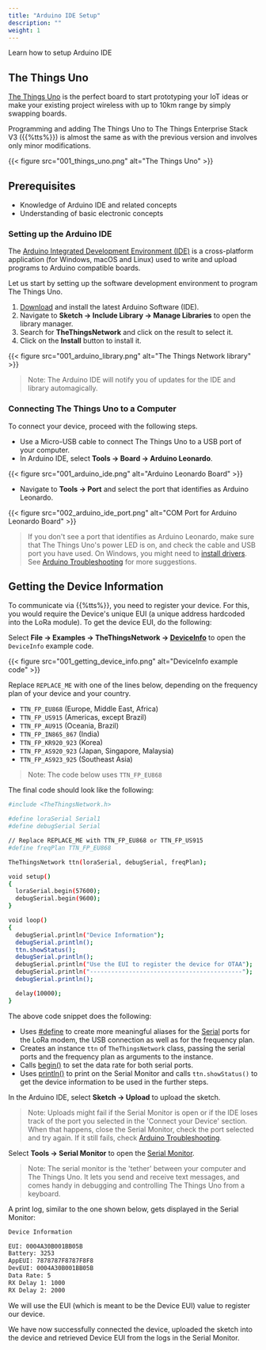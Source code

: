 ```yaml
---
title: "Arduino IDE Setup"
description: ""
weight: 1
---
```


Learn how to setup Arduino IDE

<!--more-->

## The Things Uno

[The Things Uno](https://www.thethingsnetwork.org/docs/devices/uno/) is the perfect board to start prototyping your IoT ideas or make your existing project wireless with up to 10km range by simply swapping boards.

Programming and adding The Things Uno to The Things Enterprise Stack V3 ({{%tts%}}) is almost the same as with the previous version and involves only minor modifications.

{{< figure src="001_things_uno.png" alt="The Things Uno" >}}

## Prerequisites

- Knowledge of Arduino IDE and related concepts
- Understanding of basic electronic concepts

### Setting up the Arduino IDE

The [Arduino Integrated Development Environment (IDE)](https://www.arduino.cc/en/main/software) is a cross-platform application (for Windows, macOS and Linux) used to write and upload programs to Arduino compatible boards.

Let us start by setting up the software development environment to program The Things Uno.

1. [Download](https://www.arduino.cc/en/Main/Software) and install the latest Arduino Software (IDE).
2. Navigate to **Sketch -> Include Library -> Manage Libraries** to open the library manager.
3. Search for **TheThingsNetwork** and click on the result to select it.
4. Click on the **Install** button to install it.

{{< figure src="001_arduino_library.png" alt="The Things Network library" >}}

> Note: The Arduino IDE will notify you of updates for the IDE and library automagically.

### Connecting The Things Uno to a Computer

To connect your device, proceed with the following steps.

- Use a Micro-USB cable to connect The Things Uno to a USB port of your computer.
- In Arduino IDE, select **Tools -> Board -> Arduino Leonardo**.

{{< figure src="001_arduino_ide.png" alt="Arduino Leonardo Board" >}}

- Navigate to **Tools -> Port** and select the port that identifies as Arduino Leonardo.

{{< figure src="002_arduino_ide_port.png" alt="COM Port for Arduino Leonardo Board" >}}

>If you don't see a port that identifies as Arduino Leonardo, make sure that The Things Uno's power LED is on, and check the cable and USB port you have used. On Windows, you might need to [install drivers](https://www.arduino.cc/en/Guide/ArduinoLeonardoMicro#toc2). See [Arduino Troubleshooting](https://www.arduino.cc/en/Guide/Troubleshooting#toc16) for more suggestions.

## Getting the Device Information

To communicate via {{%tts%}}, you need to register your device. For this, you would require the Device's unique EUI (a unique address hardcoded into the LoRa module). To get the device EUI, do the following:

Select **File -> Examples -> TheThingsNetwork -> [DeviceInfo](https://github.com/TheThingsNetwork/arduino-device-lib/blob/master/examples/DeviceInfo/DeviceInfo.ino)** to open the `DeviceInfo` example code.

{{< figure src="001_getting_device_info.png" alt="DeviceInfo example code" >}}

Replace `REPLACE_ME` with one of the lines below, depending on the frequency plan of your device and your country.

- `TTN_FP_EU868` (Europe, Middle East, Africa)
- `TTN_FP_US915` (Americas, except Brazil)
- `TTN_FP_AU915` (Oceania, Brazil)
- `TTN_FP_IN865_867` (India)
- `TTN_FP_KR920_923` (Korea)
- `TTN_FP_AS920_923` (Japan, Singapore, Malaysia)
- `TTN_FP_AS923_925` (Southeast Asia)

>Note: The code below uses `TTN_FP_EU868`

The final code should look like the following:

```bash
#include <TheThingsNetwork.h>

#define loraSerial Serial1
#define debugSerial Serial

// Replace REPLACE_ME with TTN_FP_EU868 or TTN_FP_US915
#define freqPlan TTN_FP_EU868

TheThingsNetwork ttn(loraSerial, debugSerial, freqPlan);

void setup()
{
  loraSerial.begin(57600);
  debugSerial.begin(9600);
}

void loop()
{
  debugSerial.println("Device Information");
  debugSerial.println();
  ttn.showStatus();
  debugSerial.println();
  debugSerial.println("Use the EUI to register the device for OTAA");
  debugSerial.println("-------------------------------------------");
  debugSerial.println();

  delay(10000);
}
```

The above code snippet does the following:

- Uses [#define](https://www.arduino.cc/en/Reference/Define) to create more meaningful aliases for the [Serial](https://www.arduino.cc/en/Reference/Serial) ports for the LoRa modem, the  USB connection as well as for the frequency plan.
- Creates an instance `ttn` of `TheThingsNetwork` class, passing the serial ports and the frequency plan as arguments to the instance.
- Calls [begin()](https://www.arduino.cc/en/Serial/Begin) to set the data rate for both serial ports.
- Uses [println()](https://www.arduino.cc/en/Serial/Println) to print on the Serial Monitor and calls `ttn.showStatus()` to get the device information to be used in the further steps.

In the Arduino IDE, select **Sketch -> Upload** to upload the sketch.

>Note: Uploads might fail if the Serial Monitor is open or if the IDE loses track of the port you selected in the 'Connect your Device' section. When that happens, close the Serial Monitor, check the port selected and try again. If it still fails, check [Arduino Troubleshooting](https://www.arduino.cc/en/Guide/Troubleshooting).

Select **Tools -> Serial Monitor** to open the [Serial Monitor](https://www.arduino.cc/en/Guide/Environment#toc12).

>Note: The serial monitor is the 'tether' between your computer and The Things Uno. It lets you send and receive text messages, and comes handy in debugging and controlling The Things Uno from a keyboard.

A print log, similar to the one shown below, gets displayed in the Serial Monitor:

```bash
Device Information

EUI: 0004A30B001BB05B
Battery: 3253
AppEUI: 7878787F8787F8F8
DevEUI: 0004A30B001BB05B
Data Rate: 5
RX Delay 1: 1000
RX Delay 2: 2000
```

We will use the EUI (which is meant to be the Device EUI) value to register our device.

We have now successfully connected the device, uploaded the sketch into the device and retrieved Device EUI from the logs in the Serial Monitor.